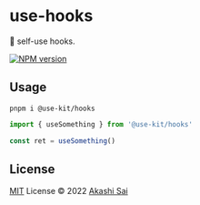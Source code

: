 # use-hooks

👻 self-use hooks.

[![NPM version](https://img.shields.io/npm/v/use-hooks?color=a1b858&label=)](https://www.npmjs.com/package/@use-kit/hooks)

## Usage

```shell
pnpm i @use-kit/hooks
```

```ts
import { useSomething } from '@use-kit/hooks'

const ret = useSomething()
```

## License

[MIT](./LICENSE) License © 2022 [Akashi Sai](https://github.com/akashigakki)

